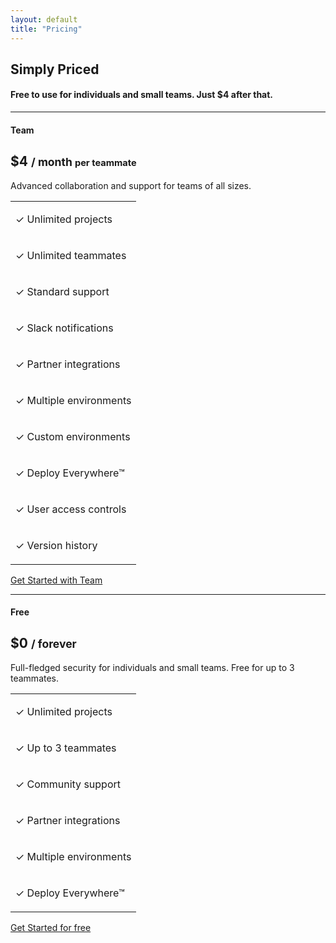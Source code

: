 ```yaml
---
layout: default
title: "Pricing"
---
```


<article markdown="1">

# Simply Priced

#### Free to use for individuals and small teams. Just $4 after that.

---

<h4 class="mb-03 pb-0">Team</h4>
<h1 class="mb-0 pb-0 mt-0">$4 <small>/ month <small class="font-weight-normal">per teammate</small></small></h1>
<p>Advanced collaboration and support for teams of all sizes.</p>

<table class="pricing-table">
  <tr><td><p><span class="text-green">✓</span> Unlimited projects</p></td></tr>
  <tr><td><p><span class="text-green">✓</span> Unlimited teammates</p></td></tr>
  <tr><td><p><span class="text-green">✓</span> Standard support</p></td></tr>
  <tr><td><p><span class="text-green">✓</span> Slack notifications</p></td></tr>
  <tr><td><p><span class="text-green">✓</span> Partner integrations</p></td></tr>
  <tr><td><p><span class="text-green">✓</span> Multiple environments</p></td></tr>
  <tr><td><p><span class="text-green">✓</span> Custom environments</p></td></tr>
  <tr><td><p><span class="text-green">✓</span> Deploy Everywhere™</p></td></tr>
  <tr><td><p><span class="text-green">✓</span> User access controls</p></td></tr>
  <tr><td><p><span class="text-green">✓</span> Version history</p></td></tr>
</table>

<a href="/signup" class="btn w-100">Get Started with Team</a>

---

<h4 class="mb-03 pb-0">Free</h4>
<h1 class="mb-0 pb-0 mt-0">$0 <small>/ forever</small></h1>
<p>Full-fledged security for individuals and small teams. Free for up to 3 teammates.</p>

<table class="pricing-table">
  <tr><td><p><span class="text-green">✓</span> Unlimited projects</p></td></tr>
  <tr><td><p><span class="text-green">✓</span> Up to 3 teammates</p></td></tr>
  <tr><td><p><span class="text-green">✓</span> Community support</p></td></tr>
  <tr><td><p><span class="text-green">✓</span> Partner integrations</p></td></tr>
  <tr><td><p><span class="text-green">✓</span> Multiple environments</p></td></tr>
  <tr><td><p><span class="text-green">✓</span> Deploy Everywhere™</p></td></tr>
</table>

<a href="/signup" class="btn w-100">Get Started for free</a>


</article>
